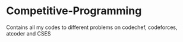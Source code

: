 # Competitive-Programming
Contains all my codes to different problems on codechef, codeforces, atcoder and CSES
